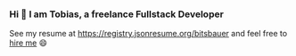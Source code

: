 ### Hi 👋 I am Tobias, a freelance Fullstack Developer

See my resume at https://registry.jsonresume.org/bitsbauer and feel free to <a href="mailto:hello@bits-bauer.de">hire me</a> 😄
